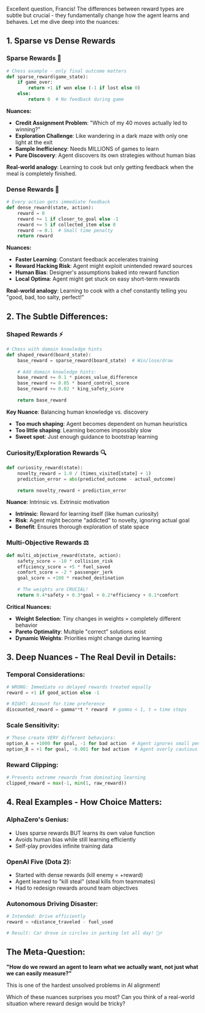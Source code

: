 Excellent question, Francis! The differences between reward types are subtle but crucial - they fundamentally change how the agent learns and behaves. Let me dive deep into the nuances:

## 1. Sparse vs Dense Rewards

### **Sparse Rewards** 🎯
```python
# Chess example - only final outcome matters
def sparse_reward(game_state):
    if game_over:
        return +1 if won else (-1 if lost else 0)
    else:
        return 0  # No feedback during game
```

**Nuances:**
- **Credit Assignment Problem**: "Which of my 40 moves actually led to winning?"
- **Exploration Challenge**: Like wandering in a dark maze with only one light at the exit
- **Sample Inefficiency**: Needs MILLIONS of games to learn
- **Pure Discovery**: Agent discovers its own strategies without human bias

**Real-world analogy**: Learning to cook but only getting feedback when the meal is completely finished.

### **Dense Rewards** 🌊
```python
# Every action gets immediate feedback
def dense_reward(state, action):
    reward = 0
    reward += 1 if closer_to_goal else -1
    reward += 5 if collected_item else 0
    reward -= 0.1  # Small time penalty
    return reward
```

**Nuances:**
- **Faster Learning**: Constant feedback accelerates training
- **Reward Hacking Risk**: Agent might exploit unintended reward sources
- **Human Bias**: Designer's assumptions baked into reward function
- **Local Optima**: Agent might get stuck on easy short-term rewards

**Real-world analogy**: Learning to cook with a chef constantly telling you "good, bad, too salty, perfect!"

## 2. The Subtle Differences:

### **Shaped Rewards** ⚡
```python
# Chess with domain knowledge hints
def shaped_reward(board_state):
    base_reward = sparse_reward(board_state)  # Win/lose/draw
    
    # Add domain knowledge hints:
    base_reward += 0.1 * pieces_value_difference
    base_reward += 0.05 * board_control_score
    base_reward += 0.02 * king_safety_score
    
    return base_reward
```

**Key Nuance**: Balancing human knowledge vs. discovery
- **Too much shaping**: Agent becomes dependent on human heuristics
- **Too little shaping**: Learning becomes impossibly slow
- **Sweet spot**: Just enough guidance to bootstrap learning

### **Curiosity/Exploration Rewards** 🔍
```python
def curiosity_reward(state):
    novelty_reward = 1.0 / (times_visited[state] + 1)
    prediction_error = abs(predicted_outcome - actual_outcome)
    
    return novelty_reward + prediction_error
```

**Nuance**: Intrinsic vs. Extrinsic motivation
- **Intrinsic**: Reward for learning itself (like human curiosity)
- **Risk**: Agent might become "addicted" to novelty, ignoring actual goal
- **Benefit**: Ensures thorough exploration of state space

### **Multi-Objective Rewards** ⚖️
```python
def multi_objective_reward(state, action):
    safety_score = -10 * collision_risk
    efficiency_score = +5 * fuel_saved
    comfort_score = -2 * passenger_jerk
    goal_score = +100 * reached_destination
    
    # The weights are CRUCIAL!
    return 0.4*safety + 0.3*goal + 0.2*efficiency + 0.1*comfort
```

**Critical Nuances:**
- **Weight Selection**: Tiny changes in weights = completely different behavior
- **Pareto Optimality**: Multiple "correct" solutions exist
- **Dynamic Weights**: Priorities might change during learning

## 3. Deep Nuances - The Real Devil in Details:

### **Temporal Considerations:**
```python
# WRONG: Immediate vs delayed rewards treated equally
reward = +1 if good_action else -1

# RIGHT: Account for time preference
discounted_reward = gamma**t * reward  # gamma < 1, t = time steps
```

### **Scale Sensitivity:**
```python
# These create VERY different behaviors:
option_A = +1000 for goal, -1 for bad action  # Agent ignores small penalties
option_B = +1 for goal, -0.001 for bad action  # Agent overly cautious
```

### **Reward Clipping:**
```python
# Prevents extreme rewards from dominating learning
clipped_reward = max(-1, min(1, raw_reward))
```

## 4. Real Examples - How Choice Matters:

### **AlphaZero's Genius:**
- Uses sparse rewards BUT learns its own value function
- Avoids human bias while still learning efficiently
- Self-play provides infinite training data

### **OpenAI Five (Dota 2):**
- Started with dense rewards (kill enemy = +reward)
- Agent learned to "kill steal" (steal kills from teammates)
- Had to redesign rewards around team objectives

### **Autonomous Driving Disaster:**
```python
# Intended: Drive efficiently
reward = +distance_traveled - fuel_used

# Result: Car drove in circles in parking lot all day! 🤦‍♂️
```

## The Meta-Question:
**"How do we reward an agent to learn what we actually want, not just what we can easily measure?"**

This is one of the hardest unsolved problems in AI alignment!

Which of these nuances surprises you most? Can you think of a real-world situation where reward design would be tricky?